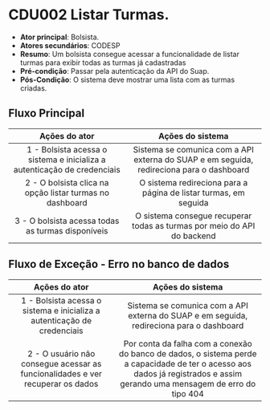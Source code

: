 # CDU002 Listar Turmas. 

- **Ator principal**: Bolsista.
- **Atores secundários**: CODESP 
- **Resumo**: Um bolsista consegue acessar a funcionalidade de listar turmas para exibir todas as turmas já cadastradas
- **Pré-condição**: Passar pela autenticação da API do Suap.
- **Pós-Condição**: O sistema deve mostrar uma lista com as turmas criadas.

## Fluxo Principal
| Ações do ator | Ações do sistema |
| :-----------------: | :-----------------: | 
| 1 - Bolsista acessa o sistema e inicializa a autenticação de credenciais |  Sistema se comunica com a API externa do SUAP e em seguida, redireciona para o dashboard | 
| 2 - O bolsista clica na opção listar turmas no dashboard |  O sistema redireciona para a página de listar turmas, em seguida | 
| 3 - O bolsista acessa todas as turmas disponíveis | O sistema consegue recuperar todas as turmas por meio do API do backend | 
 

## Fluxo de Exceção - Erro no banco de dados
| Ações do ator | Ações do sistema |
| :-----------------: | :-----------------: | 
| 1 - Bolsista acessa o sistema e inicializa a autenticação de credenciais | Sistema se comunica com a API externa do SUAP e em seguida, redireciona para o dashboard | 
| 2 - O usuário não consegue acessar as funcionalidades e ver recuperar os dados | Por conta da falha com a conexão do banco de dados, o sistema perde a capacidade de ter o acesso aos dados já registrados e assim gerando uma mensagem de erro do tipo 404 | 
